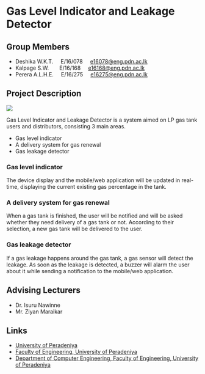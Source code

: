 # Gas Level Indicator and Leakage Detector

## Group Members 
 * Deshika W.K.T. &nbsp;&nbsp;&nbsp; E/16/078 &nbsp;&nbsp;&nbsp; <e16078@eng.pdn.ac.lk>
 * Kalpage S.W. &nbsp;&nbsp;&nbsp;&nbsp;&nbsp; E/16/168  &nbsp;&nbsp;&nbsp; <e16168@eng.pdn.ac.lk>
 * Perera A.L.H.E. &nbsp;&nbsp;&nbsp; E/16/275 &nbsp;&nbsp;&nbsp; <e16275@eng.pdn.ac.lk>

## Project Description
![](https://github.com/cepdnaclk/e16-3yp-gas-level-indicator-and-leakage-detector/blob/main/images/gas_system.jpeg)

Gas Level Indicator and Leakage Detector is a system aimed on LP gas tank users and distributors, consisting 3 main areas.
 	 
 * Gas level indicator
 * A delivery system for gas renewal
 * Gas leakage detector

### Gas level indicator
The device display and the mobile/web application will be updated in real-time, displaying the current existing gas percentage in the tank.

### A delivery system for gas renewal
When a gas tank is finished, the user will be notified and will be asked whether they need delivery of a gas tank or not. According to their selection, a new gas tank will be delivered to the user.

### Gas leakage detector
If a gas leakage happens around the gas tank, a gas sensor will detect the leakage. As soon as the leakage is detected, a buzzer will alarm the user about it while sending a notification to the mobile/web application.


## Advising Lecturers
* Dr. Isuru Nawinne
* Mr. Ziyan Maraikar

## Links

* [University of Peradeniya](https://www.pdn.ac.lk/)
* [Faculty of Engineering, University of Peradeniya](https://eng.pdn.ac.lk/) 
* [Department of Computer Engineering, Faculty of Engineering, University of Peradeniya](http://www.ce.pdn.ac.lk/) 


